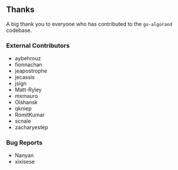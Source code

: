 
## Thanks

A big thank you to everyone who has contributed to the `go-algorand` codebase.

### External Contributors
- aybehrouz
- fionnachan
- jeapostrophe
- jecassis
- jsign
- Matt-Ryley
- mxmauro
- Olshansk
- qkniep
- RomitKumar
- scnale
- zacharyestep

### Bug Reports
- Nanyan
- xixisese
